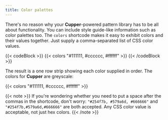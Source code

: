 ```yaml
---
title: Color palettes
---
```


There's no reason why your **Cupper**-powered pattern library has to be all about functionality. You can include style guide-like information such as color palettes too. The `colors` shortcode makes it easy to exhibit colors and their values together. Just supply a comma-separated list of CSS color values.

{{< codeBlock >}}
&#x7b;{< colors "#111111, #cccccc, #ffffff" >}}
{{< /codeBlock >}}

The result is a one row strip showing each color supplied in order. The colors for **Cupper** are greyscale:

{{< colors "#111111, #cccccc, #ffffff" >}}

{{< note >}}
If you're wondering whether you need to put a space after the commas in the shortcode, don't worry: `"#254f7b, #579a6d, #666666"` and `"#254f7b,#579a6d,#666666"` are both accepted. Any CSS color value is acceptable, not just hex colors.
{{< /note >}}
